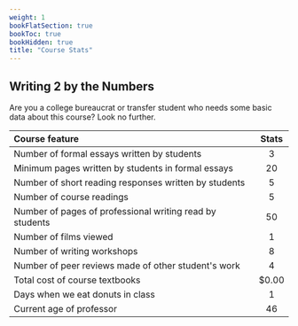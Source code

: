 ```yaml
---
weight: 1
bookFlatSection: true
bookToc: true
bookHidden: true
title: "Course Stats"
---
```



## Writing 2 by the Numbers

<span style="color: var(--circle-dots)"><i class="far fa-dot-circle"></i></span> Are you a college bureaucrat or transfer student who needs some basic data about this course? Look no further.

| Course feature                                | Stats                                                                |
|:----------------------------------------|:-----------------------------------------------------------------------------: |
| Number of formal essays written by students                | 3                                  |
| Minimum pages written by students in formal essays | 20                                                                 |
| Number of short reading responses written by students | 5 |
| Number of course readings                      | 5                                                        |
| Number of pages of professional writing read by students          | 50                                                                                  |
| Number of films viewed                    | 1                                                                           |
| Number of writing workshops                 | 8                                               |
| Number of peer reviews made of other student's work | 4
| Total cost of course textbooks                      | $0.00                                                                                                |
| Days when we eat donuts in class              | 1                                                                         |
| Current age of professor  | 46

